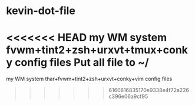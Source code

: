 kevin-dot-file
==============

<<<<<<< HEAD
my WM system fvwm+tint2+zsh+urxvt+tmux+conky config files
Put all file to ~/
=======
my WM system thar+fvwm+tint2+zsh+urxvt+conky+vim config files
>>>>>>> 6160816835170e9338e4f72a226c396e06a9cf95
